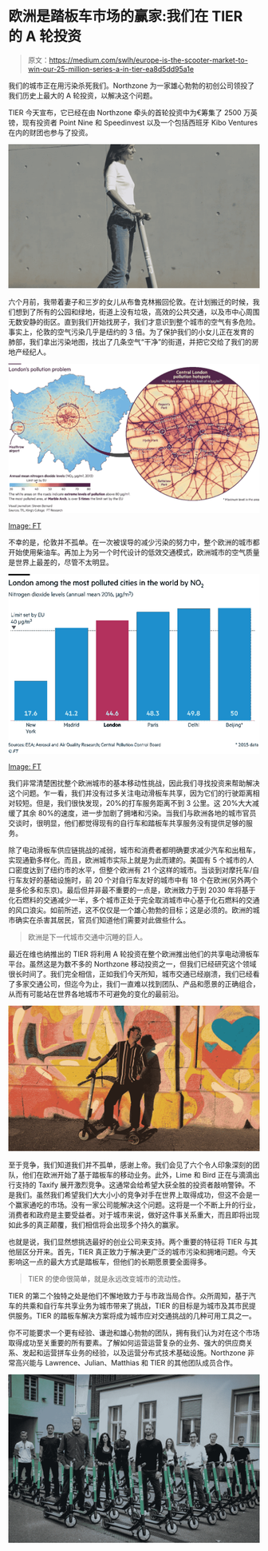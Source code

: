 # 欧洲是踏板车市场的赢家:我们在 TIER 的 A 轮投资

> 原文：<https://medium.com/swlh/europe-is-the-scooter-market-to-win-our-25-million-series-a-in-tier-ea8d5dd95a1e>

我们的城市正在用污染杀死我们。Northzone 为一家雄心勃勃的初创公司领投了我们历史上最大的 A 轮投资，以解决这个问题。

TIER 今天宣布，它已经在由 Northzone 牵头的首轮投资中为€筹集了 2500 万英镑，现有投资者 Point Nine 和 Speedinvest 以及一个包括西班牙 Kibo Ventures 在内的财团也参与了投资。

![](img/5a3d9c40b29cacc1c4e2dc2465691e7a.png)

六个月前，我带着妻子和三岁的女儿从布鲁克林搬回伦敦。在计划搬迁的时候，我们想到了所有的公园和绿地，街道上没有垃圾，高效的公共交通，以及市中心周围无数安静的街区。直到我们开始找房子，我们才意识到整个城市的空气有多危险。事实上，伦敦的空气污染几乎是纽约的 3 倍。为了保护我们的小女儿正在发育的肺部，我们拿出污染地图，找出了几条空气“干净”的街道，并把它交给了我们的房地产经纪人。

![](img/0c130f5a77c8b78b4b91b32d912fe9ec.png)

[Image: FT](https://www.ft.com/content/9c2b9d92-a45b-11e8-8ecf-a7ae1beff35b)

不幸的是，伦敦并不孤单。在一次被误导的减少污染的努力中，整个欧洲的城市都开始使用柴油车。再加上为另一个时代设计的低效交通模式，欧洲城市的空气质量是世界上最差的，尽管不太明显。

![](img/4486a81142aa3245b41d7aa0282a017d.png)

[Image: FT](https://www.ft.com/content/9c2b9d92-a45b-11e8-8ecf-a7ae1beff35b)

我们非常清楚困扰整个欧洲城市的基本移动性挑战，因此我们寻找投资来帮助解决这个问题。乍一看，我们并没有过多关注电动滑板车共享，因为它们的行驶距离相对较短。但是，我们很快发现，20%的打车服务距离不到 3 公里。这 20%大大减缓了其余 80%的速度，进一步加剧了拥堵和污染。当我们与欧洲各地的城市官员交谈时，很明显，他们都觉得现有的自行车和踏板车共享服务没有提供足够的服务。

除了电动滑板车供应链挑战的减弱，城市和消费者都明确要求减少汽车和出租车，实现通勤多样化。而且，欧洲城市实际上就是为此而建的。美国有 5 个城市的人口密度达到了纽约市的水平，但整个欧洲有 21 个这样的城市。当谈到对摩托车/自行车友好的基础设施时，前 20 个对自行车友好的城市中有 18 个在欧洲(另外两个是多伦多和东京)。最后但并非最不重要的一点是，欧洲致力于到 2030 年将基于化石燃料的交通减少一半，多个城市正处于完全取消城市中心基于化石燃料的交通的风口浪尖。如前所述，这不仅仅是一个雄心勃勃的目标；这是必须的。欧洲的城市确实在杀害其居民，官员们知道他们需要对此做些什么。

> 欧洲是下一代城市交通中沉睡的巨人。

最近在维也纳推出的 TIER 将利用 A 轮投资在整个欧洲推出他们的共享电动滑板车平台。虽然这是为数不多的 Northzone 移动投资之一，但我们已经研究这个领域很长时间了。我们完全相信，正如我们今天所知，城市交通已经崩溃，我们已经看了多家交通公司，但迄今为止，我们一直难以找到团队、产品和愿景的正确组合，从而有可能站在世界各地城市不可避免的变化的最前沿。

![](img/d1e821795e46d9ed5203153625727599.png)

至于竞争，我们知道我们并不孤单，感谢上帝。我们会见了六个令人印象深刻的团队，他们在欧洲开始了基于踏板车的移动业务。此外，Lime 和 Bird 正在与滴滴出行支持的 Taxify 展开激烈竞争。这通常会给希望大获全胜的投资者敲响警钟。不是我们。虽然我们希望我们大大小小的竞争对手在世界上取得成功，但这不会是一个赢家通吃的市场。没有一家公司能解决这个问题。这将是一个不断上升的行业，消费者和政府是主要受益者。对于城市来说，做好这件事关系重大，而且即将出现如此多的真正颠覆，我们相信将会出现多个持久的赢家。

也就是说，我们显然想挑选最好的创业公司来支持。两个重要的特征将 TIER 与其他层区分开来。首先，TIER 真正致力于解决更广泛的城市污染和拥堵问题。今天影响这一点的最大方式是踏板车，但他们的长期愿景要全面得多。

> TIER 的使命很简单，就是永远改变城市的流动性。

TIER 的第二个独特之处是他们不懈地致力于与市政当局合作。众所周知，基于汽车的共乘和自行车共享业务为城市带来了挑战，TIER 的目标是为城市及其市民提供服务。TIER 的踏板车解决方案将成为城市应对交通挑战的几种可用工具之一。

你不可能要求一个更有经验、谦逊和雄心勃勃的团队，拥有我们认为对在这个市场取得成功至关重要的所有要素。了解如何运营运营复杂的业务、强大的供应商关系、发起和运营拼车业务的经验，以及运营分布式技术基础设施。Northzone 非常高兴能与 Lawrence、Julian、Matthias 和 TIER 的其他团队成员合作。

![](img/b5c22091789c2978a563edcc90b2bb57.png)